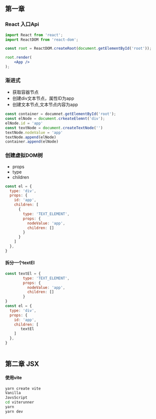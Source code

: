 ## 第一章


### React 入口Api
```jsx
import React from 'react';
import ReactDOM from 'react-dom';

const root = ReactDOM.createRoot(document.getElementById('root'));

root.render(
    <App />
);
```
### 渐进式
+ 获取容器节点
+ 创建div文本节点，属性ID为app
+ 创建文本节点,文本节点内容为app
```js
const container = documnet.getElementById('root');
const elNode = document.crkeateElemnt('div');
elNode.id = 'app'
const textNode = document.createTextNode('')
textNode.nodeValue = 'app'
textNode.append(elNode)
container.append(elNode)
```

### 创建虚拟DOM树
+ props
+ type
+ children

```js
const el = {
  type: 'div',
  props: {
    id: 'app',
    children: [
      {
        type: 'TEXT_ELEMENT',
        props: {
          nodeValue: 'app',
          children: []
        }
      }
    ]
  },
}
```

#### 拆分一个textEl 

```js
const textEl = {
        type: 'TEXT_ELEMENT',
        props: {
          nodeValue: 'app',
          children: []
        }
}
const el = {
  type: 'div',
  props: {
    id: 'app',
    children: [
       textEl
    ]
  },
}

```

```js

```


## 第二章 JSX

#### 使用vite
```bash
yarn create vite 
Vanilla
JavsScript
cd viterunner
yarn 
yarn dev
```

